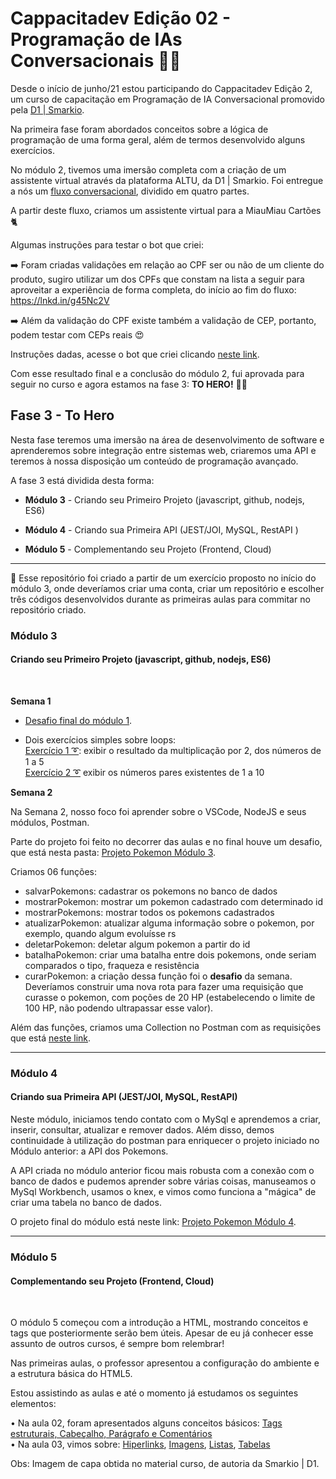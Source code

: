 <h1>Cappacitadev Edição 02 - Programação de IAs Conversacionais 🤖💬</h1>

Desde o início de junho/21 estou participando do Cappacitadev Edição 2, um curso de capacitação em Programação de IA Conversacional promovido pela <a href="https://www.linkedin.com/company/d1-smarkio/" target="_blank"> D1 | Smarkio</a>.

Na primeira fase foram abordados conceitos sobre a lógica de programação de uma forma geral, além de termos desenvolvido alguns exercícios. 

No módulo 2, tivemos uma imersão completa com a criação de um assistente virtual através da plataforma ALTU, da D1 | Smarkio. Foi entregue a nós um <a href="https://lucid.app/lucidchart/5dafeeeb-338d-4988-90c5-c84ed50e8ecf/edit?shared=true&page=V.~yMaIeFDqt#" target="_blank">fluxo conversacional</a>, dividido em quatro partes. 

A partir deste fluxo, criamos um assistente virtual para a MiauMiau Cartões 🐈

Algumas instruções para testar o bot que criei:

➡️ Foram criadas validações em relação ao CPF ser ou não de um cliente do produto, sugiro utilizar um dos CPFs que constam na lista a seguir para aproveitar a experiência de forma completa, do início ao fim do fluxo: https://lnkd.in/g45Nc2V

➡️ Além da validação do CPF existe também a validação de CEP, portanto, podem testar com CEPs reais 😍

Instruções dadas, acesse o bot que criei clicando <a href="https://prime.altubots.com/chats/cappacita/38a5fe3abbf07af9a39d4aa0e33327bf/index.html" target="_blank">neste link</a>.

Com esse resultado final e a conclusão do módulo 2,  fui aprovada para seguir no curso e agora estamos na fase 3: <b>TO HERO!</b> 🦸‍♀️

<h2>Fase 3 - To Hero </h2>

Nesta fase teremos uma imersão na área de desenvolvimento de software e aprenderemos sobre integração entre sistemas web, criaremos uma API e teremos à nossa disposição um conteúdo de programação avançado.

A fase 3 está dividida desta forma:

- <b>Módulo 3</b> - Criando seu Primeiro Projeto (javascript, github, nodejs, ES6)

- <b>Módulo 4</b> - Criando sua Primeira API (JEST/JOI, MySQL, RestAPI )

- <b>Módulo 5</b> - Complementando seu Projeto (Frontend, Cloud)

----------------------------------------------------------------------------------------------------------------------------------------------------------------

📓 Esse repositório foi criado a partir de um exercício proposto no início do módulo 3, onde deveríamos criar uma conta, criar um repositório e escolher três códigos desenvolvidos durante as primeiras aulas para commitar no repositório criado.

<h3>Módulo 3</h3> 
<h4>Criando seu Primeiro Projeto (javascript, github, nodejs, ES6)</h4> <br>

**Semana 1**

- <a href="https://github.com/izabellaradichi/cappacitadev/blob/main/Exercícios/desafio1.js" target="_blank">Desafio final do módulo 1</a>.

- Dois exercícios simples sobre loops: <br>
		<a href="https://github.com/izabellaradichi/cappacitadev/blob/main/Exercícios/exercicioloop.js" target="_blank">Exercício 1 ➰</a>: exibir o resultado da multiplicação por 2, dos números de 1 a 5<br>
		<a href="https://github.com/izabellaradichi/cappacitadev/blob/main/Exercícios/looppares.js" target="_blank">Exercício 2 ➰</a> exibir os números pares existentes de 1 a 10<br>

**Semana 2**

Na Semana 2, nosso foco foi aprender sobre o VSCode, NodeJS e seus módulos, Postman. 

Parte do projeto foi feito no decorrer das aulas e no final houve um desafio, que está nesta pasta: <a href="https://github.com/izabellaradichi/cappacitadev/tree/main/Projeto%20Pokemon%20M%C3%B3dulo%203" target="_blank">Projeto Pokemon Módulo 3</a>.

Criamos 06 funções:

- salvarPokemons: cadastrar os pokemons no banco de dados
- mostrarPokemon: mostrar um pokemon cadastrado com determinado id
- mostrarPokemons: mostrar todos os pokemons cadastrados
- atualizarPokemon: atualizar alguma informação sobre o pokemon, por exemplo, quando algum evoluísse rs
- deletarPokemon: deletar algum pokemon a partir do id
- batalhaPokemon: criar uma batalha entre dois pokemons, onde seriam comparados o tipo, fraqueza e resistência
- curarPokemon: a criação dessa função foi o **desafio** da semana. Deveríamos construir uma nova rota para fazer uma requisição que curasse o pokemon, com poções de 20 HP (estabelecendo o limite de 100 HP, não podendo ultrapassar esse valor).

Além das funções, criamos uma Collection no Postman com as requisições que está <a href="https://github.com/izabellaradichi/cappacitadev/blob/main/Projeto%20Pokemon%20M%C3%B3dulo%203/Pokemons.postman_collection.json">neste link</a>.

----------------------------------------------------------------------------------------------------------------------------------------------------------------

<h3>Módulo 4</h3>
<h4>Criando sua Primeira API (JEST/JOI, MySQL, RestAPI)</h4>

Neste módulo, iniciamos tendo contato com o MySql e aprendemos a criar, inserir, consultar, atualizar e remover dados. Além disso, demos continuidade à utilização do postman para enriquecer o projeto iniciado no Módulo anterior: a API dos Pokemons.

A API criada no módulo anterior ficou mais robusta com a conexão com o banco de dados e pudemos aprender sobre várias coisas, manuseamos o MySql Workbench, usamos o knex, e vimos como funciona a "mágica" de criar uma tabela no banco de dados.

O projeto final do módulo está neste link: <a href="https://github.com/izabellaradichi/cappacitadev/tree/main/Projeto%20Pokemon%20M%C3%B3dulo%204">Projeto Pokemon Módulo 4</a>.

----------------------------------------------------------------------------------------------------------------------------------------------------------------

<h3>Módulo 5</h3> 
<h4>Complementando seu Projeto (Frontend, Cloud)</h4> <br>

O módulo 5 começou com a introdução a HTML, mostrando conceitos e tags que posteriormente serão bem úteis. Apesar de eu já conhecer esse assunto de outros cursos, é sempre bom relembrar!

Nas primeiras aulas, o professor apresentou a configuração do ambiente e a estrutura básica do HTML5.

Estou assistindo as aulas e até o momento já estudamos os seguintes elementos:

• Na aula 02, foram apresentados alguns conceitos básicos: <a href="https://github.com/izabellaradichi/cappacitadev/blob/main/Modulo5/aula-02/aula-02.html" target="_blank">Tags estruturais, Cabeçalho, Parágrafo e Comentários</a><br>
• Na aula 03, vimos sobre: <a href="https://github.com/izabellaradichi/cappacitadev/blob/main/Modulo5/aula-03/hiperlinks.html" target="_blank">Hiperlinks</a>, <a href="https://github.com/izabellaradichi/cappacitadev/blob/main/Modulo5/aula-03/imagens.html" target="_blank">Imagens</a>, <a href="https://github.com/izabellaradichi/cappacitadev/blob/main/Modulo5/aula-03/listas.html" target="_blank">Listas</a>, <a href="https://github.com/izabellaradichi/cappacitadev/blob/main/Modulo5/aula-03/tabelas.html" target="_blank">Tabelas</a>


	
	
Obs: Imagem de capa obtida no material curso, de autoria da Smarkio | D1.

